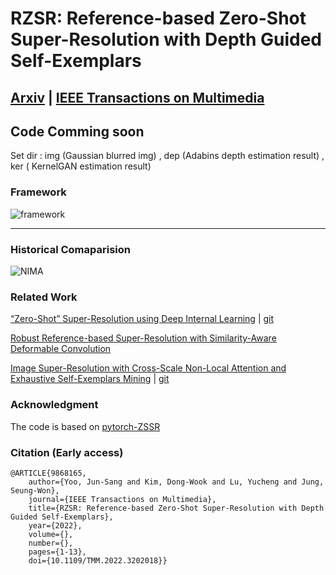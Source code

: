 # RZSR: Reference-based Zero-Shot Super-Resolution with Depth Guided Self-Exemplars

## [Arxiv](https://arxiv.org/abs/2208.11313) | [IEEE Transactions on Multimedia](https://ieeexplore.ieee.org/document/9868165)

## Code Comming soon

Set dir : img (Gaussian blurred img) , dep (Adabins depth estimation result) , ker ( KernelGAN estimation result)

### Framework
![framework](https://user-images.githubusercontent.com/37012124/187117833-38ad62e7-cd89-4166-a2b0-6767082b1016.png)

---
### Historical Comaparision

![NIMA](https://user-images.githubusercontent.com/37012124/154197367-abb6d02a-88a2-4c98-ba94-b12e688462d8.png)

### Related Work
[“Zero-Shot” Super-Resolution using Deep Internal Learning](https://openaccess.thecvf.com/content_cvpr_2018/papers/Shocher_Zero-Shot_Super-Resolution_Using_CVPR_2018_paper.pdf) | [git](https://github.com/assafshocher/ZSSR)

[Robust Reference-based Super-Resolution
with Similarity-Aware Deformable Convolution](https://openaccess.thecvf.com/content_CVPR_2020/papers/Shim_Robust_Reference-Based_Super-Resolution_With_Similarity-Aware_Deformable_Convolution_CVPR_2020_paper.pdf)

[Image Super-Resolution with Cross-Scale Non-Local Attention
and Exhaustive Self-Exemplars Mining](https://openaccess.thecvf.com/content_CVPR_2020/papers/Mei_Image_Super-Resolution_With_Cross-Scale_Non-Local_Attention_and_Exhaustive_Self-Exemplars_Mining_CVPR_2020_paper.pdf) | [git](https://github.com/SHI-Labs/Cross-Scale-Non-Local-Attention)

### Acknowledgment
The code is based on [pytorch-ZSSR](https://github.com/HarukiYqM/pytorch-ZSSR)

### Citation (Early access)
```
@ARTICLE{9868165,
    author={Yoo, Jun-Sang and Kim, Dong-Wook and Lu, Yucheng and Jung, Seung-Won},
    journal={IEEE Transactions on Multimedia}, 
    title={RZSR: Reference-based Zero-Shot Super-Resolution with Depth Guided Self-Exemplars}, 
    year={2022},
    volume={},
    number={},
    pages={1-13},
    doi={10.1109/TMM.2022.3202018}}
```
